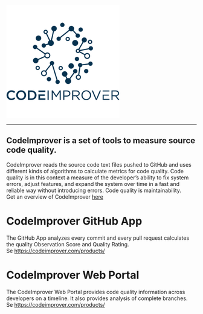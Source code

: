 ![CodeImprover Logo](./Images/CodeImprover-logo-noback.png) 
***
## CodeImprover is a set of tools to measure source code quality. 

CodeImprover reads the source code text files pushed to GitHub and uses different kinds of algorithms to calculate metrics for code quality. Code quality is in this context a measure of the developer’s ability to fix system errors, adjust features, and expand the system over time in a fast and reliable way without introducing errors. Code quality is maintainability.  
Get an overview of CodeImprover [here](https://codeimprover.com/how-it-works-illustrated/)  

# CodeImprover GitHub App
The GitHub App analyzes every commit and every pull request calculates the quality Observation Score and Quality Rating.  
Se <https://codeimprover.com/products/>


# CodeImprover Web Portal
The CodeImprover Web Portal provides code quality information across developers on a timeline. It also provides analysis of complete branches.  
Se <https://codeimprover.com/products/>

 


